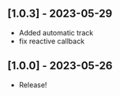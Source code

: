 ## [1.0.3] - 2023-05-29

* Added automatic track
* fix reactive callback

## [1.0.0] - 2023-05-26
* Release!

